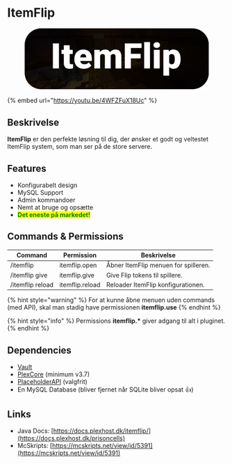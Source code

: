 # ItemFlip

<figure><img src="../../.gitbook/assets/Uitemflip img.png" alt=""><figcaption></figcaption></figure>

{% embed url="https://youtu.be/4WFZFuX18Uc" %}

## Beskrivelse <a href="#description" id="description"></a>

**ItemFlip** er den perfekte løsning til dig, der ønsker et godt og veltestet ItemFlip system, som man ser på de store servere.

## Features

* Konfigurabelt design
* MySQL Support
* Admin kommandoer
* Nemt at bruge og opsætte
* <mark style="color:green;">**Det eneste på markedet!**</mark>

## Commands & Permissions

| **Command**      | **Permission**  | **Beskrivelse**                      |
| ---------------- | --------------- | ------------------------------------ |
| /itemflip        | itemflip.open   | Åbner ItemFlip menuen for spilleren. |
| /itemflip give   | itemflip.give   | Give Flip tokens til spillere.       |
| /itemflip reload | itemflip.reload | Reloader ItemFlip konfigurationen.   |

{% hint style="warning" %}
For at kunne åbne menuen uden commands (med API), skal man stadig have permissionen **itemflip.use**
{% endhint %}

{% hint style="info" %}
Permissions **itemflip.\*** giver adgang til alt i pluginet.
{% endhint %}

## Dependencies

* [Vault](https://www.spigotmc.org/resources/vault.34315/)
* [PlexCore](https://plexhost.dk/plugins) (minimum v3.7)
* [PlaceholderAPI](https://www.spigotmc.org/resources/placeholderapi.6245/) (valgfrit)
* En MySQL Database (bliver fjernet når SQLite bliver opsat :thumbsup:)

## Links

* Java Docs: [https://docs.plexhost.dk/itemflip/](https://docs.plexhost.dk/prisoncells)
* McSkripts: [https://mcskripts.net/view/id/5391](https://mcskripts.net/view/id/5391)

